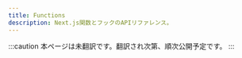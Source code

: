 ```yaml
---
title: Functions
description: Next.js関数とフックのAPIリファレンス。
---
```


:::caution
本ページは未翻訳です。翻訳され次第、順次公開予定です。
:::
